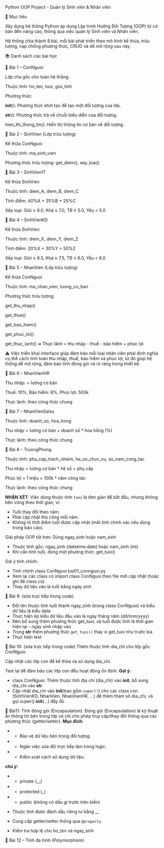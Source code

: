 Python OOP Project - Quản lý Sinh viên & Nhân viên

📌 Mục tiêu

Xây dựng hệ thống Python áp dụng Lập trình Hướng Đối Tượng (OOP) từ cơ bản đến nâng cao, thông qua việc quản lý Sinh viên và Nhân viên.

Hệ thống chia thành 8 bài, mỗi bài phát triển theo mô hình kế thừa, trừu tượng, nạp chồng phương thức, CRUD và dễ mở rộng sau này.

📚 Danh sách các bài học

🔹 Bài 1 – ConNguoi

Lớp cha gốc cho toàn hệ thống.

Thuộc tính: ho_ten, tuoi, gioi_tinh

Phương thức:

__init__(): Phương thức khởi tạo để tạo một đối tượng của lớp.

__str__(): Phương thức trả về chuỗi biểu diễn của đối tượng.

hien_thi_thong_tin(): Hiển thị thông tin cơ bản về đối tượng.

🔹 Bài 2 – SinhVien (Lớp trừu tượng)

Kế thừa ConNguoi

Thuộc tính: ma_sinh_vien

Phương thức trừu tượng: get_diem(), xep_loai()

🔹 Bài 3 – SinhVienIT

Kế thừa SinhVien

Thuộc tính: diem_A, diem_B, diem_C

Tính điểm: 40%A + 35%B + 25%C

Xếp loại: Giỏi ≥ 8.0, Khá ≥ 7.0, TB ≥ 5.0, Yếu < 5.0

🔹 Bài 4 – SinhVienKD

Kế thừa SinhVien

Thuộc tính: diem_X, diem_Y, diem_Z

Tính điểm: 20%X + 30%Y + 50%Z

Xếp loại: Giỏi ≥ 8.5, Khá ≥ 7.5, TB ≥ 6.0, Yếu < 6.0

🔹 Bài 5 – NhanVien (Lớp trừu tượng)

Kế thừa ConNguoi

Thuộc tính: ma_nhan_vien, luong_co_ban

Phương thức trừu tượng:

get_thu_nhap()

get_thue()

get_bao_hiem()

get_phuc_loi()

get_thuc_lanh()  ➔ Thực lãnh = thu nhập - thuế - bảo hiểm + phúc lợi

⚠️ Việc triển khai interface giúp đảm bảo mỗi loại nhân viên phải định nghĩa cụ thể cách tính toán thu nhập, thuế, bảo hiểm và phúc lợi, từ đó giúp hệ thống dễ mở rộng, đảm bảo tính đóng gói và rõ ràng trong thiết kế.

🔹 Bài 6 – NhanVienHR

Thu nhập: = lương cơ bản

Thuế: 10%, Bảo hiểm: 8%, Phúc lợi: 500k

Thực lãnh: theo công thức chung

🔹 Bài 7 – NhanVienSales

Thuộc tính: doanh_so, hoa_hong

Thu nhập = lương cơ bản + doanh số * hoa hồng (%)

Thực lãnh: theo công thức chung

🔹 Bài 8 – TruongPhong

Thuộc tính: phu_cap_trach_nhiem, he_so_chuc_vu, so_nam_cong_tac

Thu nhập = lương cơ bản * hệ số + phụ cấp

Phúc lợi = 1 triệu + 100k * năm công tác

Thực lãnh: theo công thức chung


**NHẬN XÉT**:
Việc dùng thuộc tính `tuoi` là đơn giản để bắt đầu, nhưng không bền vững theo thời gian, vì:
- Tuổi thay đổi theo năm.
- Phải cập nhật thủ công mỗi năm.
- Không rõ thời điểm tuổi được cập nhật (mất tính chính xác nếu dùng trong báo cáo).

Giải pháp OOP tốt hơn: Dùng ngay_sinh hoặc nam_sinh
- Thuộc tính gốc: ngay_sinh (datetime.date) hoặc nam_sinh (int)
- Khi cần tính tuổi, dùng một phương thức: get_tuoi()

Gợi ý tinh chỉnh: 
- Tinh chỉnh class ConNguoi bai01_connguoi.py
- Xem lại các class có import class ConNguoi theo file mới cập nhật (hoặc ghi đè class cũ)
- Thay dữ liệu vào là tuổi bằng ngày sinh

🔹 Bài 9: (sửa trực tiếp trong code)
- Đổi tên thuộc tính tuổi thành ngay_sinh (trong class ConNguoi) và kiểu dữ liệu là kiểu date.
- Thực hiện ép kiểu dữ liệu đầu vào là ngày tháng năm (dd/mm/yyyy)
- Nên bổ sung thêm phương thức get_tuoi, và tuổi được tính là thời gian hiện tại - ngày sinh nhập vào
- Trong __str__ thêm phương thức `get_tuoi()` thay vì get_tuoi như trước kia
- Thực hiện test

🔹 Bài 10: (sửa trực tiếp trong code)
Thêm thuộc tính dia_chi cho lớp gốc ConNguoi.

Cập nhật các lớp con để kế thừa và sử dụng dia_chi.

Test lại để đảm bảo các lớp con đều hoạt động ổn định.
**Gợi ý:**
- class ConNguoi: Thêm thuộc tính địa chỉ (dia_chi) vào __init__, bổ sung dia_chi vào __str__ 
- Cập nhật dia_chi vào __init__(bao gồm `super()`) cho các class con (SinhVienKD, NhanVien, NhanVienHR, ...) để thêm tham số dia_chi, và gọi super().__init__(...) đầy đủ


🔹 Bài11: Tính đóng gói (Encapsulation):
Đóng gói (Encapsulation) là kỹ thuật ẩn thông tin bên trong lớp và chỉ cho phép truy cập/thay đổi thông qua các phương thức (getter/setter). **Mục đích**:
- - Bảo vệ dữ liệu bên trong đối tượng.
- - Ngăn việc sửa đổi trực tiếp làm hỏng logic.
- - Kiểm soát cách sử dụng dữ liệu.

***chú ý:*** 
- - private (__)
- - protected (_)
- - public (không có dấu gì trước trên biến)

- Thuộc tính được đánh dấu riêng tư bằng __ 
- Cung cấp getter/setter thông qua `@property`
- Kiểm tra hợp lệ cho ho_ten và ngay_sinh

🔹 Bài 12 – Tính đa hình (Polymorphism)